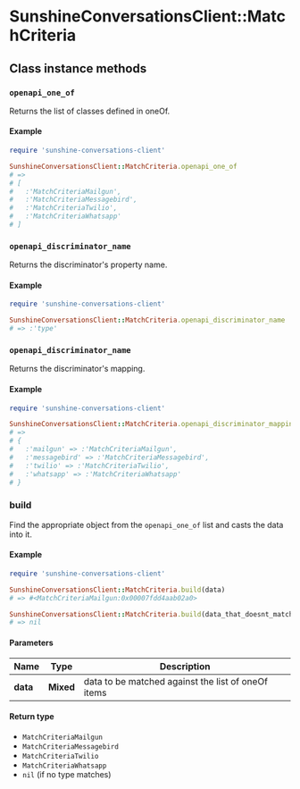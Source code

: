 # SunshineConversationsClient::MatchCriteria

## Class instance methods

### `openapi_one_of`

Returns the list of classes defined in oneOf.

#### Example

```ruby
require 'sunshine-conversations-client'

SunshineConversationsClient::MatchCriteria.openapi_one_of
# =>
# [
#   :'MatchCriteriaMailgun',
#   :'MatchCriteriaMessagebird',
#   :'MatchCriteriaTwilio',
#   :'MatchCriteriaWhatsapp'
# ]
```

### `openapi_discriminator_name`

Returns the discriminator's property name.

#### Example

```ruby
require 'sunshine-conversations-client'

SunshineConversationsClient::MatchCriteria.openapi_discriminator_name
# => :'type'
```

### `openapi_discriminator_name`

Returns the discriminator's mapping.

#### Example

```ruby
require 'sunshine-conversations-client'

SunshineConversationsClient::MatchCriteria.openapi_discriminator_mapping
# =>
# {
#   :'mailgun' => :'MatchCriteriaMailgun',
#   :'messagebird' => :'MatchCriteriaMessagebird',
#   :'twilio' => :'MatchCriteriaTwilio',
#   :'whatsapp' => :'MatchCriteriaWhatsapp'
# }
```

### build

Find the appropriate object from the `openapi_one_of` list and casts the data into it.

#### Example

```ruby
require 'sunshine-conversations-client'

SunshineConversationsClient::MatchCriteria.build(data)
# => #<MatchCriteriaMailgun:0x00007fdd4aab02a0>

SunshineConversationsClient::MatchCriteria.build(data_that_doesnt_match)
# => nil
```

#### Parameters

| Name | Type | Description |
| ---- | ---- | ----------- |
| **data** | **Mixed** | data to be matched against the list of oneOf items |

#### Return type

- `MatchCriteriaMailgun`
- `MatchCriteriaMessagebird`
- `MatchCriteriaTwilio`
- `MatchCriteriaWhatsapp`
- `nil` (if no type matches)

